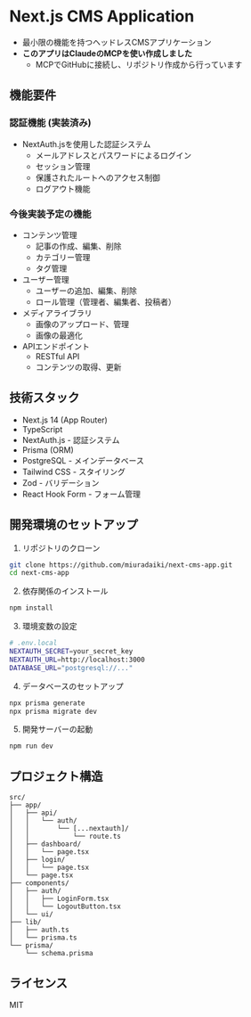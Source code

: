 # Next.js CMS Application

- 最小限の機能を持つヘッドレスCMSアプリケーション
- **このアプリはClaudeのMCPを使い作成しました**
  - MCPでGitHubに接続し、リポジトリ作成から行っています

## 機能要件

### 認証機能 (実装済み)
- NextAuth.jsを使用した認証システム
  - メールアドレスとパスワードによるログイン
  - セッション管理
  - 保護されたルートへのアクセス制御
  - ログアウト機能

### 今後実装予定の機能
- コンテンツ管理
  - 記事の作成、編集、削除
  - カテゴリー管理
  - タグ管理
- ユーザー管理
  - ユーザーの追加、編集、削除
  - ロール管理（管理者、編集者、投稿者）
- メディアライブラリ
  - 画像のアップロード、管理
  - 画像の最適化
- APIエンドポイント
  - RESTful API
  - コンテンツの取得、更新

## 技術スタック

- Next.js 14 (App Router)
- TypeScript
- NextAuth.js - 認証システム
- Prisma (ORM)
- PostgreSQL - メインデータベース
- Tailwind CSS - スタイリング
- Zod - バリデーション
- React Hook Form - フォーム管理

## 開発環境のセットアップ

1. リポジトリのクローン
```bash
git clone https://github.com/miuradaiki/next-cms-app.git
cd next-cms-app
```

2. 依存関係のインストール
```bash
npm install
```

3. 環境変数の設定
```bash
# .env.local
NEXTAUTH_SECRET=your_secret_key
NEXTAUTH_URL=http://localhost:3000
DATABASE_URL="postgresql://..."
```

4. データベースのセットアップ
```bash
npx prisma generate
npx prisma migrate dev
```

5. 開発サーバーの起動
```bash
npm run dev
```

## プロジェクト構造

```
src/
├── app/
│   ├── api/
│   │   └── auth/
│   │       └── [...nextauth]/
│   │           └── route.ts
│   ├── dashboard/
│   │   └── page.tsx
│   ├── login/
│   │   └── page.tsx
│   └── page.tsx
├── components/
│   ├── auth/
│   │   ├── LoginForm.tsx
│   │   └── LogoutButton.tsx
│   └── ui/
├── lib/
│   ├── auth.ts
│   └── prisma.ts
└── prisma/
    └── schema.prisma
```

## ライセンス

MIT
